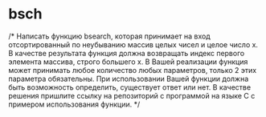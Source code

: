 # bsch

/*
Написать функцию bsearch, которая принимает на вход отсортированный по неубыванию массив целых чисел и целое число x.
В качестве результата функция должна возвращать индекс первого элемента массива, строго большего x.
В Вашей реализации функция может принимать любое количество любых параметров, только 2
этих параметра обязательны.
При использовании Вашей функции должна быть возможность определить, существует ответ или нет.
В качестве решения пришлите ссылку на репозиторий с программой на языке C с примером использования функции.
*/
